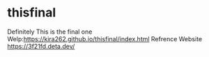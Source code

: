 # thisfinal
Definitely This is the final one
Welp:https://kira262.github.io/thisfinal/index.html
Refrence Website https://3f21fd.deta.dev/
